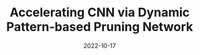 ---
title: "Accelerating CNN via Dynamic Pattern‑based Pruning Network"
collection: publications
permalink: /publication/2022-10-17-dpp
excerpt: ''
date: 2022-10-17
venue: 'ACM International Conference on Information & Knowledge Management (CIKM)'
paper: 'https://dl.acm.org/doi/10.1145/3511808.3557225'
citation: ''
authors: 'Gwanghan Lee, <strong> Saebyeol Shin </strong>, Simon S. Woo'
image: 'images/DPPNet.png'
code: 'https://github.com/lee-gwang/DPPNet'
web: 'https://sites.google.com/g.skku.edu/dppnet/'
---